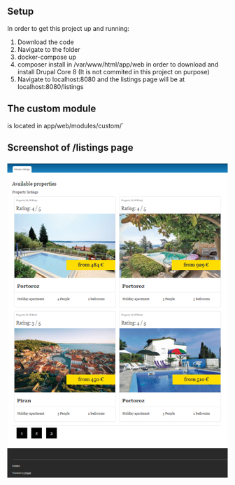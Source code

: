 ## Setup
In order to get this project up and running:

1. Download the code
2. Navigate to the folder
3. docker-compose up
4. composer install in /var/www/html/app/web in order to download and install Drupal Core 8
    (It is not commited in this project on purpose)
5. Navigate to localhost:8080 and the listings page will be at localhost:8080/listings

## The custom module
is located in app/web/modules/custom/´


## Screenshot of /listings page
![screenshot](./screenshots/Capture.PNG)